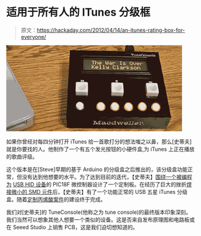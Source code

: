 # 适用于所有人的 ITunes 分级框

> 原文：<https://hackaday.com/2012/04/14/an-itunes-rating-box-for-everyone/>

[![](img/e35663c1bd44870d1b7075d69e0b8cc3.png "jeremyclarkson")](http://hackaday.com/wp-content/uploads/2012/04/jeremyclarkson.jpg)

如果你曾经对每四分钟打开 iTunes 给一首歌打分的想法嗤之以鼻，那么[史蒂夫]就是你要找的人。他制作了一个有五个发光按钮的小硬件盒,为 iTunes 上正在播放的歌曲评级。

这个版本是在[Steve]早期的基于 Arduino 的分级盒之后推出的，该分级盒功能正常，但没有达到他想要的水平。为了达到目前的迭代，【史蒂夫】[围绕一个被编程为](http://www.macdweller.org/2012/02/26/review-advanced-circuits/) [USB HID 设备](http://www.macdweller.org/2012/02/24/ratings-rabbit-holes/5/)的 PIC18F 微控制器设计了一个定制板。在经历了巨大的挫折[焊接微小的 SMD 元件](http://www.macdweller.org/2012/02/27/tc-surface-mount-madness/)后，【史蒂夫】有了一个功能正常的 USB 五星 iTunes 分级盒。随着[定制丙烯酸案件](http://www.macdweller.org/2012/04/11/tc-final-hardware/)的建设终于完成。

我们对[史蒂夫]的 TuneConsole(他称之为 tune console)的最终版本印象深刻。我们当然可以想象其他人想要一个类似的设备。这是否来自发布原理图和电路板或在 Seeed Studio 上销售 PCB，这是我们迫切想知道的。